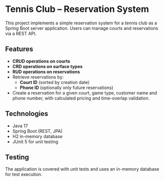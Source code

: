# Tennis Club – Reservation System

This project implements a simple reservation system for a tennis club as a Spring Boot server application. Users can manage courts and reservations via a REST API.

## Features

- **CRUD operations on courts**
- **CRD operations on surface types**
- **RUD operations on reservations**
- Retrieve reservations by:
  - **Court ID** (sorted by creation date)
  - **Phone ID** (optionally only future reservations)
- Create a reservation for a given court, game type, customer name and phone number, with calculated pricing and time-overlap validation.

## Technologies

- Java 17
- Spring Boot (REST, JPA)
- H2 in-memory database
- JUnit 5 for unit testing

## Testing

The application is covered with unit tests and uses an in-memory database for test execution.
